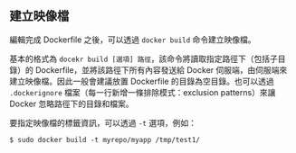 ## 建立映像檔

編輯完成 Dockerfile 之後，可以透過 `docker build` 命令建立映像檔。

基本的格式為 `docekr build [選項] 路徑`，該命令將讀取指定路徑下（包括子目錄）的 Dockerfile，並將該路徑下所有內容發送給 Docker 伺服端，由伺服端來建立映像檔。因此一般會建議放置 Dockerfile 的目錄為空目錄。也可以透過 `.dockerignore` 檔案（每一行新增一條排除模式：exclusion patterns）來讓 Docker 忽略路徑下的目錄和檔案。

要指定映像檔的標籤資訊，可以透過 `-t` 選項，例如：
```
$ sudo docker build -t myrepo/myapp /tmp/test1/
```
